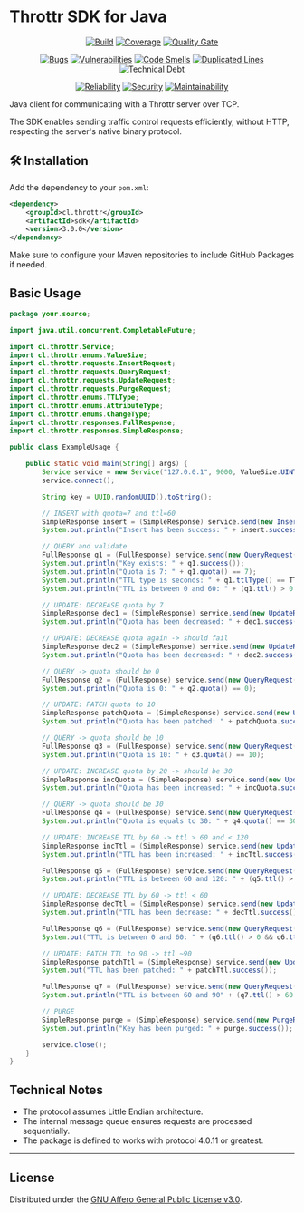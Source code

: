 # Throttr SDK for Java

<p align="center">
<a href="https://github.com/throttr/java/actions/workflows/build.yml"><img src="https://github.com/throttr/throttr/actions/workflows/build.yml/badge.svg" alt="Build"></a>
<a href="https://codecov.io/gh/throttr/java"><img src="https://codecov.io/gh/throttr/java/graph/badge.svg?token=java" alt="Coverage"></a>
<a href="https://sonarcloud.io/project/overview?id=throttr_java"><img src="https://sonarcloud.io/api/project_badges/measure?project=throttr_java&metric=alert_status" alt="Quality Gate"></a>
</p>

<p align="center">
<a href="https://sonarcloud.io/project/overview?id=throttr_java"><img src="https://sonarcloud.io/api/project_badges/measure?project=throttr_java&metric=bugs" alt="Bugs"></a>
<a href="https://sonarcloud.io/project/overview?id=throttr_java"><img src="https://sonarcloud.io/api/project_badges/measure?project=throttr_java&metric=vulnerabilities" alt="Vulnerabilities"></a>
<a href="https://sonarcloud.io/project/overview?id=throttr_java"><img src="https://sonarcloud.io/api/project_badges/measure?project=throttr_java&metric=code_smells" alt="Code Smells"></a>
<a href="https://sonarcloud.io/project/overview?id=throttr_java"><img src="https://sonarcloud.io/api/project_badges/measure?project=throttr_java&metric=duplicated_lines_density" alt="Duplicated Lines"></a>
<a href="https://sonarcloud.io/project/overview?id=throttr_java"><img src="https://sonarcloud.io/api/project_badges/measure?project=throttr_java&metric=sqale_index" alt="Technical Debt"></a>
</p>

<p align="center">
<a href="https://sonarcloud.io/project/overview?id=throttr_java"><img src="https://sonarcloud.io/api/project_badges/measure?project=throttr_java&metric=reliability_rating" alt="Reliability"></a>
<a href="https://sonarcloud.io/project/overview?id=throttr_java"><img src="https://sonarcloud.io/api/project_badges/measure?project=throttr_java&metric=security_rating" alt="Security"></a>
<a href="https://sonarcloud.io/project/overview?id=throttr_java"><img src="https://sonarcloud.io/api/project_badges/measure?project=throttr_throttr&metric=sqale_rating" alt="Maintainability"></a>
</p>

Java client for communicating with a Throttr server over TCP.

The SDK enables sending traffic control requests efficiently, without HTTP, respecting the server's native binary protocol.

## 🛠️ Installation

Add the dependency to your `pom.xml`:

```xml
<dependency>
    <groupId>cl.throttr</groupId>
    <artifactId>sdk</artifactId>
    <version>3.0.0</version>
</dependency>
```

Make sure to configure your Maven repositories to include GitHub Packages if needed.

## Basic Usage

```java
package your.source;

import java.util.concurrent.CompletableFuture;

import cl.throttr.Service;
import cl.throttr.enums.ValueSize;
import cl.throttr.requests.InsertRequest;
import cl.throttr.requests.QueryRequest;
import cl.throttr.requests.UpdateRequest;
import cl.throttr.requests.PurgeRequest;
import cl.throttr.enums.TTLType;
import cl.throttr.enums.AttributeType;
import cl.throttr.enums.ChangeType;
import cl.throttr.responses.FullResponse;
import cl.throttr.responses.SimpleResponse;

public class ExampleUsage {

    public static void main(String[] args) {
        Service service = new Service("127.0.0.1", 9000, ValueSize.UINT16, 1);
        service.connect();

        String key = UUID.randomUUID().toString();

        // INSERT with quota=7 and ttl=60
        SimpleResponse insert = (SimpleResponse) service.send(new InsertRequest(7, TTLType.SECONDS, 60, key));
        System.out.println("Insert has been success: " + insert.success());

        // QUERY and validate
        FullResponse q1 = (FullResponse) service.send(new QueryRequest(key));
        System.out.println("Key exists: " + q1.success());
        System.out.println("Quota is 7: " + q1.quota() == 7);
        System.out.println("TTL type is seconds: " + q1.ttlType() == TTLType.SECONDS);
        System.out.println("TTL is between 0 and 60: " + (q1.ttl() > 0 && q1.ttl() < 60));

        // UPDATE: DECREASE quota by 7
        SimpleResponse dec1 = (SimpleResponse) service.send(new UpdateRequest(AttributeType.QUOTA, ChangeType.DECREASE, 7, key));
        System.out.println("Quota has been decreased: " + dec1.success());

        // UPDATE: DECREASE quota again -> should fail
        SimpleResponse dec2 = (SimpleResponse) service.send(new UpdateRequest(AttributeType.QUOTA, ChangeType.DECREASE, 7, key));
        System.out.println("Quota has been decreased: " + dec2.success());

        // QUERY -> quota should be 0
        FullResponse q2 = (FullResponse) service.send(new QueryRequest(key));
        System.out.println("Quota is 0: " + q2.quota() == 0);

        // UPDATE: PATCH quota to 10
        SimpleResponse patchQuota = (SimpleResponse) service.send(new UpdateRequest(AttributeType.QUOTA, ChangeType.PATCH, 10, key));
        System.out.println("Quota has been patched: " + patchQuota.success());

        // QUERY -> quota should be 10
        FullResponse q3 = (FullResponse) service.send(new QueryRequest(key));
        System.out.println("Quota is 10: " + q3.quota() == 10);

        // UPDATE: INCREASE quota by 20 -> should be 30
        SimpleResponse incQuota = (SimpleResponse) service.send(new UpdateRequest(AttributeType.QUOTA, ChangeType.INCREASE, 20, key));
        System.out.println("Quota has been increased: " + incQuota.success());

        // QUERY -> quota should be 30
        FullResponse q4 = (FullResponse) service.send(new QueryRequest(key));
        System.out.println("Quota is equals to 30: " + q4.quota() == 30);

        // UPDATE: INCREASE TTL by 60 -> ttl > 60 and < 120
        SimpleResponse incTtl = (SimpleResponse) service.send(new UpdateRequest(AttributeType.TTL, ChangeType.INCREASE, 60, key));
        System.out.println("TTL has been increased: " + incTtl.success());

        FullResponse q5 = (FullResponse) service.send(new QueryRequest(key));
        System.out.println("TTL is between 60 and 120: " + (q5.ttl() > 60 && q5.ttl() < 120));

        // UPDATE: DECREASE TTL by 60 -> ttl < 60
        SimpleResponse decTtl = (SimpleResponse) service.send(new UpdateRequest(AttributeType.TTL, ChangeType.DECREASE, 60, key));
        System.out.println("TTL has been decrease: " + decTtl.success());

        FullResponse q6 = (FullResponse) service.send(new QueryRequest(key));
        System.out("TTL is between 0 and 60: " + (q6.ttl() > 0 && q6.ttl() < 60));

        // UPDATE: PATCH TTL to 90 -> ttl ~90
        SimpleResponse patchTtl = (SimpleResponse) service.send(new UpdateRequest(AttributeType.TTL, ChangeType.PATCH, 90, key));
        System.out("TTL has been patched: " + patchTtl.success());

        FullResponse q7 = (FullResponse) service.send(new QueryRequest(key));
        System.out.println("TTL is between 60 and 90" + (q7.ttl() > 60 && q7.ttl() <= 90));

        // PURGE
        SimpleResponse purge = (SimpleResponse) service.send(new PurgeRequest(key));
        System.out.println("Key has been purged: " + purge.success());

        service.close();
    }
}
```



## Technical Notes

- The protocol assumes Little Endian architecture.
- The internal message queue ensures requests are processed sequentially.
- The package is defined to works with protocol 4.0.11 or greatest.

---

## License

Distributed under the [GNU Affero General Public License v3.0](./LICENSE).
